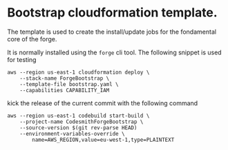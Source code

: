# Bootstrap cloudformation template.

The template is used to create the install/update jobs for the fondamental core of the forge.

It is normally installed using the `forge` cli tool. The following snippet is used for testing

```
aws --region us-east-1 cloudformation deploy \
    --stack-name ForgeBootstrap \
    --template-file bootstrap.yaml \
    --capabilities CAPABILITY_IAM
```

kick the release of the current commit with the following command

```
aws --region us-east-1 codebuild start-build \
    --project-name CodesmithForgeBootstrap \
    --source-version $(git rev-parse HEAD)
    --environment-variables-override \
        name=AWS_REGION,value=eu-west-1,type=PLAINTEXT
```